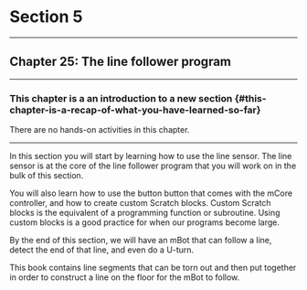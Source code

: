 # Section 5

---

## Chapter 25: The line follower program

---

### This chapter is a an introduction to a new section {#this-chapter-is-a-recap-of-what-you-have-learned-so-far}

There are no hands-on activities in this chapter.

---

In this section you will start by learning how to use the line sensor. The line sensor is at the core of the line follower program that you will work on in the bulk of this section. 

You will also learn how to use the button button that comes with the mCore controller, and how to create custom Scratch blocks. Custom Scratch blocks is the equivalent of a programming function or subroutine. Using custom blocks is a good practice for when our programs become large.

By the end of this section, we will have an mBot that can follow a line, detect the end of that line, and even do a U-turn.

This book contains line segments that can be torn out and then put together in order to construct a line on the floor for the mBot to follow.


